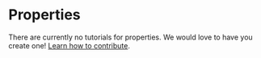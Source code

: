 # Properties

There are currently no tutorials for properties. We would love to have you create one! [Learn how to contribute](./).


